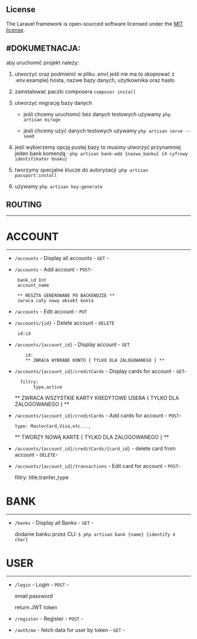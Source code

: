 ## License

The Laravel framework is open-sourced software licensed under the [MIT license](https://opensource.org/licenses/MIT).


#DOKUMETNACJA:
---------------

aby uruchomić projekt należy:


1. utworzyć oraz podmienić w pliku .env( jeśli nie ma to skopiować z .env.example) hosta, nazwe bazy danych, użytkownika oraz hasło
1. zainstalować paczki composera  ```composer install```
2. utworzyć migrację bazy danych 
     - jeśli chcemy uruchomić bez danych testowych używamy ```php artisan mirage```
  
    - jesli chcemy użyć danych testowych używamy ```php artisan serve --seed```

3. jeśli wybierzemy opcję pustej bazy to musimy utworzyć przynamniej jeden bank komendą : ```php artisan bank-add {nazwa_banku} {4 cyfrowy identifikator bnaku}``` 
4. tworzymy specjalne klucze do autoryzacji :```php artisan passport:install```
5. używamy ```php artisan key:generate```

## ROUTING

------------
# ACCOUNT

----------------------------

-  `/accounts`      -  Display all accounts    -  `GET` -  

-  `/accounts`   -  Add account     - `POST`-    
   
        
        bank_id Int 
        account_name
        
        ** RESZTA GENEROWANE PO BACKENDZIE **
        zwraca cały nowy obiekt konta     
   
-  `/accounts`   -  Edit account     - `PUT`


-  `/accounts/{id}`   -  Delete account     - `DELETE`

        id:id

-  `/accounts/{account_id}`   -  Display account     - `GET` 

           id: 
           ** ZWRACA WYBRANE KONTO { TYLKO DLA ZALOGOWANEGO } **

-  `/accounts/{account_id}/creditCards`   -  Display cards for account     - `GET`- 

        
        
         filtry:
              type,active 
    
     ** ZWRACA WSZYSTKIE KARTY KREDYTOWE USERA { TYLKO DLA ZALOGOWANEGO } **

-  `/accounts/{account_id}/creditCards`   -  Add cards for account     - `POST`- 

      
     
       type: MasterCard,Visa,etc...,
       
     ** TWORZY NOWĄ KARTE  { TYLKO DLA ZALOGOWANEGO } **
 

-  `/accounts/{account_id}/creditCards/{card_id}`   -  delete card from account     - `DELETE`- 



-  `/accounts/{account_id}/transactions`   -  Edit card for account     - `POST`- 

      
      filtry:
      title,tranfer_type



# BANK

----------------------------

-  `/banks`      -  Display all Banks    -  `GET` -      
   

   dodanie banku przez CLI:
 ```$ php artisan bank {name} {identify 4 char}```







# USER

----------------------------
-  `/login`      -  Login   -  `POST` -      


    email
    password
    
    return JWT token


- `/register`    - Register - `POST` -

-  `/auth/me`      -  fetch data for user by token    -  `GET` -      


